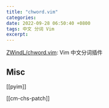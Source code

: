 ```yaml
---
title: "chword.vim"
categories: 
date: 2022-09-28 06:50:40 +0800
tags: 中文 分词 Vim
excerpt: 
---
```





[ZWindL/chword.vim](https://github.com/ZWindL/chword.vim): Vim 中文分词插件





## Misc

[[pyim]]

[[cm-chs-patch]]



